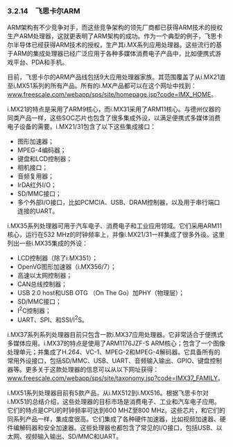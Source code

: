 ### 3.2.14　飞思卡尔ARM

ARM架构有不少竞争对手，而这些竞争架构的领先厂商都已获得ARM技术的授权生产ARM处理器，这就更表明了ARM架构的成功。作为一个典型的例子，飞思卡尔半导体已经获得ARM技术的授权，生产其i.MX系列应用处理器。这些流行的基于ARM的集成处理器已经广泛应用于各种多媒体消费电子产品中，比如便携式游戏平台、PDA和手机。

目前，飞思卡尔的ARM产品线包括9大应用处理器家族。其范围覆盖了从i.MX21直至i.MX51系列的所有产品。所有的i.MX产品都可以在这个网址中找到： <a class="my_markdown" href="['http://www.freescale.com/webapp/sps/site/homepage.jsp?code=IMX_HOME']">www.freescale.com/webapp/sps/site/homepage.jsp?code=IMX_HOME</a>。

i.MX21的特点是采用了ARM9核心，而i.MX31采用了ARM11核心。与德州仪器的同类产品一样，这些SOC芯片也包含了很多集成外设，以满足便携式多媒体消费电子设备的需要。i.MX21/31包含了以下这些集成接口：

+ 图形加速器；
+ MPEG-4编码器；
+ 键盘和LCD控制器；
+ 相机接口；
+ 音频复用器；
+ IrDA红外I/O；
+ SD/MMC接口；
+ 多个外部I/O接口，比如PCMCIA、USB、DRAM控制器，以及用于串行端口连接的UART。

i.MX35系列处理器可用于汽车电子、消费电子和工业应用领域。它们采用ARM11核心，运行在532 MHz的时钟频率上，并像i.MX21/31一样集成了很多外设。这里列出一些i.MX35集成的外设：

+ LCD控制器（除了i.MX351）；
+ OpenVG图形加速器（i.MX356/7）；
+ 高速以太网控制器；
+ CAN总线控制器；
+ USB 2.0 host和USB OTG （On The Go）加PHY（物理层）；
+ SD/MMC接口；
+ I<sup class="my_markdown">2</sup>C控制器；
+ UART、SPI、和SSI/I<sup class="my_markdown">2</sup>S。

i.MX37系列系列处理器目前只包含一款i.MX37应用处理器。它非常适合于便携式多媒体应用。i.MX37的特点是使用了ARM1176JZF-S ARM核心；包含了一个图像处理单元；并集成了H.264、VC-1、MPEG-2和MPEG-4解码器。它具备所有的常用外设接口，包括SD/MMC、USB、UART、音频输入输出、GPIO、键盘控制器等。更多关于这款处理器的信息可以从以下网址获得：<a class="my_markdown" href="['http://www.freescale.com/webapp/sps/site/taxonomy.jsp?code=IMX37_FAMILY']">www.freescale.com/webapp/sps/site/taxonomy.jsp?code=IMX37_FAMILY</a>。

i.MX51系列处理器目前有5款产品，从i.MX512到i.MX516。根据飞思卡尔对i.MX51的总结介绍，这些处理器的目标市场是消费电子、工业和汽车电子应用。它们的特点是CPU的时钟频率可达到600 MHZ至800 MHz。这些芯片，和它们的同系列产品一样，集成度很高。它们集成了各种硬件加速器，比如视频加速器、硬件编解码器和安全加速器。这些处理器也都包含了常见的I/O接口，包括USB、以太网、视频输入输出、SD/MMC和UART。

